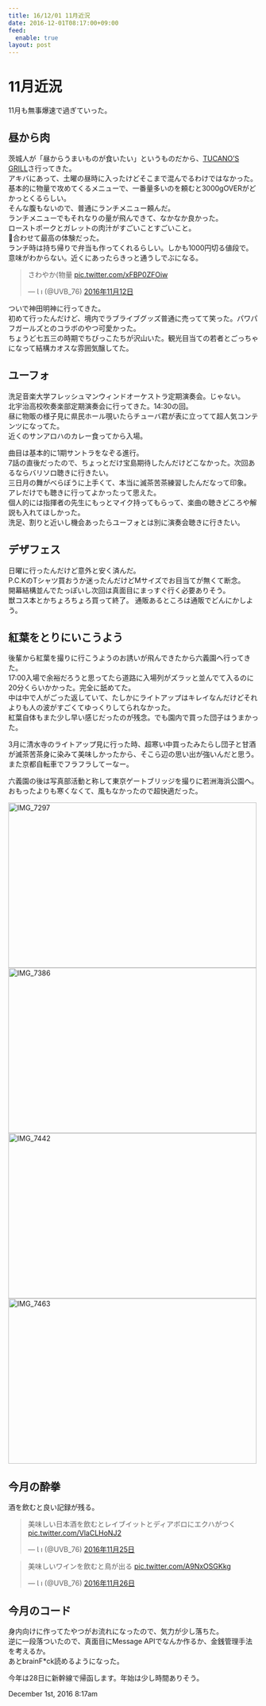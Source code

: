 ```yaml
---
title: 16/12/01 11月近況
date: 2016-12-01T08:17:00+09:00
feed:
  enable: true
layout: post
---
```

<h1>11月近況</h1>    <p>11月も無事爆速で過ぎていった。</p>    <h2>昼から肉</h2>    <p>      茨城人が「昼からうまいものが食いたい」というものだから、<a href="http://www.pj-partners.com/tucano/" target="_blank">TUCANO’S GRILL</a>さ行ってきた。<br>      アキバにあって、土曜の昼時に入ったけどそこまで混んでるわけではなかった。<br>      基本的に物量で攻めてくるメニューで、一番量多いのを頼むと3000gOVERがどかっとくるらしい。<br>      そんな腹もないので、普通にランチメニュー頼んだ。<br>      ランチメニューでもそれなりの量が飛んできて、なかなか良かった。<br>      ローストポークとガレットの肉汁がすごいことすごいこと。<br>      🍷合わせて最高の体験だった。<br>      ランチ時は持ち帰りで弁当も作ってくれるらしい。しかも1000円切る値段で。<br>      意味がわからない。近くにあったらきっと通うしでぶになる。    </p>    <blockquote class="twitter-tweet" data-lang="ja">      <p lang="ja" dir="ltr">        さわやか(物量        <a href="https://t.co/xFBP0ZFOiw" target="_blank">pic.twitter.com/xFBP0ZFOiw</a>      </p>      — Ɩ ı (@UVB_76)      <a href="https://twitter.com/UVB_76/status/797285377606176768" target="_blank">2016年11月12日</a>    </blockquote>    <script async src="//platform.twitter.com/widgets.js" charset="utf-8"></script>    <p>      ついで神田明神に行ってきた。<br>      初めて行ったんだけど、境内でラブライブグッズ普通に売ってて笑った。パワパフガールズとのコラボのやつ可愛かった。<br>      ちょうど七五三の時期でちびっこたちが沢山いた。観光目当ての若者とごっちゃになって結構カオスな雰囲気醸してた。    </p>    <h2>ユーフォ</h2>    <p>      洗足音楽大学フレッシュマンウィンドオーケストラ定期演奏会。じゃない。<br>      北宇治高校吹奏楽部定期演奏会に行ってきた。14:30の回。<br>      昼に物販の様子見に県民ホール覗いたらチューバ君が表に立ってて超人気コンテンツになってた。<br>      近くのサンアロハのカレー食ってから入場。    </p>    <p>      曲目は基本的に1期サントラをなぞる進行。<br>      7話の直後だったので、ちょっとだけ宝島期待したんだけどこなかった。次回あるならバリソロ聴きに行きたい。<br>      三日月の舞がべらぼうに上手くて、本当に滅茶苦茶練習したんだなって印象。<br>      アレだけでも聴きに行ってよかったって思えた。<br>      個人的には指揮者の先生にもっとマイク持ってもらって、楽曲の聴きどころや解説も入れてほしかった。<br>      洗足、割りと近いし機会あったらユーフォとは別に演奏会聴きに行きたい。    </p>    <h2>デザフェス</h2>    <p>      日曜に行ったんだけど意外と安く済んだ。<br>      P.C.KのTシャツ買おうか迷ったんだけどMサイズでお目当てが無くて断念。<br>      開幕結構並んでたっぽいし次回は真面目にまっすぐ行く必要ありそう。<br>      獣コス本とかちょろちょろ買って終了。      通販あるところは通販でどんにかしよう。    </p>    <h2>紅葉をとりにいこうよう</h2>    <p>      後輩から紅葉を撮りに行こうようのお誘いが飛んできたから六義園へ行ってきた。<br>      17:00入場で余裕だろうと思ってたら道路に入場列がズラッと並んでて入るのに20分くらいかかった。完全に舐めてた。<br>      中は中で人がごった返していて、たしかにライトアップはキレイなんだけどそれよりも人の波がすごくてゆっくりしてられなかった。<br>      紅葉自体もまた少し早い感じだったのが残念。でも園内で買った団子はうまかった。    </p>    <p>      3月に清水寺のライトアップ見に行った時、超寒い中買ったみたらし団子と甘酒が滅茶苦茶身に染みて美味しかったから、そこら辺の思い出が強いんだと思う。<br>      また京都自転車でフラフラしてーなー。    </p>    <p>      六義園の後は写真部活動と称して東京ゲートブリッジを撮りに若洲海浜公園へ。<br>      おもったよりも寒くなくて、風もなかったので超快適だった。    </p>    <p>      <a data-flickr-embed="true" href="https://www.flickr.com/photos/56290428@N06/30529390613/in/album-72157675669374001/" title="IMG_7297" target="_blank"><img src="https://c6.staticflickr.com/6/5449/30529390613_c4e94b37e1.jpg" width="500" height="333" alt="IMG_7297"></a>      <script async src="//embedr.flickr.com/assets/client-code.js" charset="utf-8"></script>      <a data-flickr-embed="true" href="https://www.flickr.com/photos/56290428@N06/30514529774/in/album-72157675669374001/" title="IMG_7386" target="_blank"><img src="https://c7.staticflickr.com/6/5527/30514529774_bb8c75571a.jpg" width="500" height="333" alt="IMG_7386"></a>      <script async src="//embedr.flickr.com/assets/client-code.js" charset="utf-8"></script>      <a data-flickr-embed="true" href="https://www.flickr.com/photos/56290428@N06/30529383493/in/album-72157675669374001/" title="IMG_7442" target="_blank"><img src="https://c6.staticflickr.com/6/5701/30529383493_dbaa19752b.jpg" width="500" height="333" alt="IMG_7442"></a>      <script async src="//embedr.flickr.com/assets/client-code.js" charset="utf-8"></script>      <a data-flickr-embed="true" href="https://www.flickr.com/photos/56290428@N06/31193026562/in/album-72157675669374001/" title="IMG_7463" target="_blank"><img src="https://c3.staticflickr.com/6/5472/31193026562_27193daf32.jpg" width="500" height="333" alt="IMG_7463"></a>      <script async src="//embedr.flickr.com/assets/client-code.js" charset="utf-8"></script>    </p>    <h2>今月の酔拳</h2>    <p>酒を飲むと良い記録が残る。</p>    <blockquote class="twitter-tweet" data-lang="ja">      <p lang="ja" dir="ltr">        美味しい日本酒を飲むとレイブイットとディアボロにエクハがつく        <a href="https://t.co/VlaCLHoNJ2" target="_blank">pic.twitter.com/VlaCLHoNJ2</a>      </p>      — Ɩ ı (@UVB_76)      <a href="https://twitter.com/UVB_76/status/802134655109451776" target="_blank">2016年11月25日</a>    </blockquote>    <script async src="//platform.twitter.com/widgets.js" charset="utf-8"></script>    <blockquote class="twitter-tweet" data-lang="ja">      <p lang="ja" dir="ltr">        美味しいワインを飲むと鳥が出る        <a href="https://t.co/A9NxOSGKkg" target="_blank">pic.twitter.com/A9NxOSGKkg</a>      </p>      — Ɩ ı (@UVB_76)      <a href="https://twitter.com/UVB_76/status/802415981842690048" target="_blank">2016年11月26日</a>    </blockquote>    <script async src="//platform.twitter.com/widgets.js" charset="utf-8"></script>    <h2>今月のコード</h2>    <p>      身内向けに作ってたやつがお流れになったので、気力が少し落ちた。<br>      逆に一段落ついたので、真面目にMessage      APIでなんか作るか、金銭管理手法を考えるか。<br>      あとbrainF*ck読めるようになった。    </p>    <p>今年は28日に新幹線で帰函します。年始は少し時間ありそう。</p>    <div id="footer">      <span id="timestamp"> December 1st, 2016 8:17am </span>    </div>
